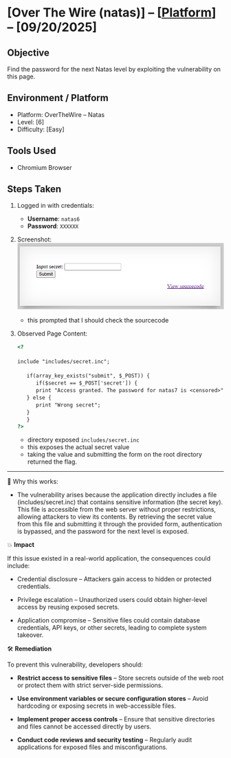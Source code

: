 # [Over The Wire (natas)] – [[Platform](http://natas6.natas.labs.overthewire.org/)] – [09/20/2025]

## Objective
Find the password for the next Natas level by exploiting the vulnerability on this page.  

## Environment / Platform
- Platform: OverTheWire – Natas
- Level: [6]
- Difficulty: [Easy]

## Tools Used
- Chromium Browser

## Steps Taken
1. Logged in with credentials:
   - **Username**: `natas6`
   - **Password**: `XXXXXX`
  
2. Screenshot:
   ![alt text](image-5.png)
   
   - this prompted that I should check the sourcecode

3. Observed Page Content:
   ``` html
   <?

   include "includes/secret.inc";

      if(array_key_exists("submit", $_POST)) {
         if($secret == $_POST['secret']) {
         print "Access granted. The password for natas7 is <censored>";
      } else {
         print "Wrong secret";
      }
      }
   ?>

   ```
   - directory exposed `includes/secret.inc`
   - this exposes the actual secret value
   - taking the value and submitting the form on the root directory returned the flag.

   
---

🔑 Why this works:  
   - The vulnerability arises because the application directly includes a file (includes/secret.inc) that contains sensitive information (the secret key). This file is accessible from the web server without proper restrictions, allowing attackers to view its contents. By retrieving the secret value from this file and submitting it through the provided form, authentication is bypassed, and the password for the next level is exposed.

💥 **Impact**

   If this issue existed in a real-world application, the consequences could include:
   - Credential disclosure – Attackers gain access to hidden or protected credentials.

   - Privilege escalation – Unauthorized users could obtain higher-level access by reusing exposed secrets.

   - Application compromise – Sensitive files could contain database credentials, API keys, or other secrets, leading to complete system takeover.
  
🛠️ **Remediation**

To prevent this vulnerability, developers should:

   - **Restrict access to sensitive files** – Store secrets outside of the web root or protect them with strict server-side permissions.

   - **Use environment variables or secure configuration stores** – Avoid hardcoding or exposing secrets in web-accessible files.

   - **Implement proper access controls** – Ensure that sensitive directories and files cannot be accessed directly by users.

   - **Conduct code reviews and security testing** – Regularly audit applications for exposed files and misconfigurations.
